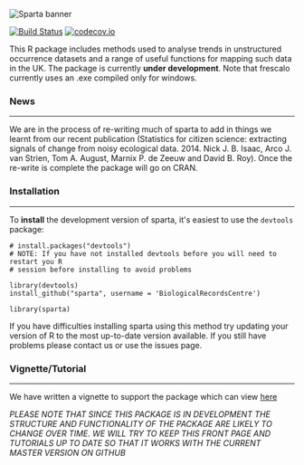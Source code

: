 ![Sparta banner](https://raw.githubusercontent.com/AugustT/sparta/master/logo.png)


[![Build Status](https://travis-ci.org/BiologicalRecordsCentre/sparta.svg)](https://travis-ci.org/BiologicalRecordsCentre/sparta)
[![codecov.io](https://codecov.io/github/BiologicalRecordsCentre/sparta/coverage.svg?branch=master)](https://codecov.io/github/BiologicalRecordsCentre/sparta?branch=master)

This R package includes methods used to analyse trends in unstructured occurrence datasets and a range of useful functions for mapping such data in the UK. The package is currently **under development**. Note that frescalo currently uses an .exe compiled only for windows. 

### News
----------------

We are in the process of re-writing much of sparta to add in things we learnt from our recent publication (Statistics for citizen science: extracting signals of change from noisy ecological data. 2014. Nick J. B. Isaac, Arco J. van Strien, Tom A. August, Marnix P. de Zeeuw and David B. Roy). Once the re-write is complete the package will go on CRAN.

### Installation
----------------

To **install** the development version of sparta, it's easiest to use the `devtools` package:

    # install.packages("devtools")
    # NOTE: If you have not installed devtools before you will need to restart you R
    # session before installing to avoid problems
    
    library(devtools)
    install_github("sparta", username = 'BiologicalRecordsCentre')
    
    library(sparta)

If you have difficulties installing sparta using this method try updating your version of R to the most up-to-date version available. If you still have problems please contact us or use the issues page.


### Vignette/Tutorial
----------------

We have written a vignette to support the package which can view [here](https://github.com/BiologicalRecordsCentre/sparta/blob/master/vignette/sparta_vignette.pdf)

*PLEASE NOTE THAT SINCE THIS PACKAGE IS IN DEVELOPMENT THE STRUCTURE AND FUNCTIONALITY OF THE PACKAGE ARE LIKELY TO CHANGE OVER TIME. WE WILL TRY TO KEEP THIS FRONT PAGE AND TUTORIALS UP TO DATE SO THAT IT WORKS WITH THE CURRENT MASTER VERSION ON GITHUB*
